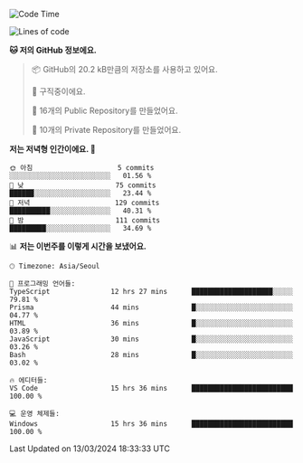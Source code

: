   <!--START_SECTION:waka-->
![Code Time](http://img.shields.io/badge/Code%20Time-443%20hrs%2012%20mins-blue)

![Lines of code](https://img.shields.io/badge/%EC%A0%80%EB%8A%94%20%EC%97%AC%ED%83%9C%EA%B9%8C%EC%A7%80%20-208.0%20thousand%20%EC%A4%84%EC%9D%98%20%EC%BD%94%EB%93%9C%EB%A5%BC%20%EC%9E%91%EC%84%B1%ED%96%88%EC%96%B4%EC%9A%94.-blue)

**🐱 저의 GitHub 정보에요.** 

> 📦 GitHub의 20.2 kB만큼의 저장소를 사용하고 있어요. 
 > 
> 💼 구직중이에요.
 > 
> 📜 16개의 Public Repository를 만들었어요. 
 > 
> 🔑 10개의 Private Repository를 만들었어요. 
 > 
**저는 저녁형 인간이에요. 🦉** 

```text
🌞 아침                     5 commits           ░░░░░░░░░░░░░░░░░░░░░░░░░   01.56 % 
🌆 낮　                     75 commits          ██████░░░░░░░░░░░░░░░░░░░   23.44 % 
🌃 저녁                     129 commits         ██████████░░░░░░░░░░░░░░░   40.31 % 
🌙 밤　                     111 commits         █████████░░░░░░░░░░░░░░░░   34.69 % 
```


📊 **저는 이번주를 이렇게 시간을 보냈어요.** 

```text
🕑︎ Timezone: Asia/Seoul

💬 프로그래밍 언어들: 
TypeScript               12 hrs 27 mins      ████████████████████░░░░░   79.81 % 
Prisma                   44 mins             █░░░░░░░░░░░░░░░░░░░░░░░░   04.77 % 
HTML                     36 mins             █░░░░░░░░░░░░░░░░░░░░░░░░   03.89 % 
JavaScript               30 mins             █░░░░░░░░░░░░░░░░░░░░░░░░   03.26 % 
Bash                     28 mins             █░░░░░░░░░░░░░░░░░░░░░░░░   03.02 % 

🔥 에디터들: 
VS Code                  15 hrs 36 mins      █████████████████████████   100.00 % 

💻 운영 체제들: 
Windows                  15 hrs 36 mins      █████████████████████████   100.00 % 
```


 Last Updated on 13/03/2024 18:33:33 UTC
<!--END_SECTION:waka-->
